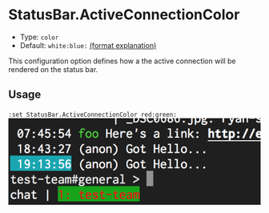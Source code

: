 # StatusBar.ActiveConnectionColor

- Type: `color`
- Default: `white:blue:` [(format explanation)](../Colors.md)

This configuration option defines how a the active connection will be rendered on the status bar.

## Usage
`:set StatusBar.ActiveConnectionColor red:green:`
![gifs/StatusBar.ActiveConnectionColor.png](gifs/StatusBar.ActiveConnectionColor.png)
